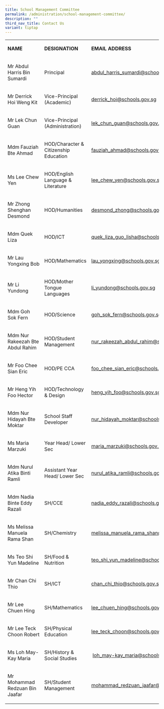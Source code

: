 ```yaml
---
title: School Management Committee
permalink: /administration/school-management-committee/
description: ""
third_nav_title: Contact Us
variant: tiptap
---
```

<table style="minWidth: 75px">
<colgroup>
<col>
<col>
<col>
</colgroup>
<tbody>
<tr>
<td rowspan="1" colspan="1">
<p><strong>NAME</strong>
</p>
</td>
<td rowspan="1" colspan="1">
<p><strong>DESIGNATION</strong>
</p>
</td>
<td rowspan="1" colspan="1">
<p><strong>EMAIL ADDRESS</strong>
</p>
</td>
</tr>
<tr>
<td rowspan="1" colspan="1">
<p>Mr Abdul Harris Bin Sumardi</p>
</td>
<td rowspan="1" colspan="1">
<p>Principal</p>
</td>
<td rowspan="1" colspan="1">
<p><a href="mailto:abdul_harris_sumardi@schools.gov.sg" rel="noopener noreferrer nofollow" target="_blank">abdul_harris_sumardi@schools.gov.sg</a>
</p>
</td>
</tr>
<tr>
<td rowspan="1" colspan="1">
<p>Mr Derrick Hoi Weng Kit&nbsp;</p>
</td>
<td rowspan="1" colspan="1">
<p>Vice-Principal (Academic)</p>
</td>
<td rowspan="1" colspan="1">
<p><a href="mailto:derrick_hoi@schools.gov.sg" rel="noopener noreferrer nofollow" target="_blank">derrick_hoi@schools.gov.sg</a>&nbsp;</p>
</td>
</tr>
<tr>
<td rowspan="1" colspan="1">
<p>Mr Lek Chun Guan&nbsp;</p>
</td>
<td rowspan="1" colspan="1">
<p>Vice-Principal (Administration)</p>
</td>
<td rowspan="1" colspan="1">
<p><a href="mailto:lek_chun_guan@schools.gov.sg" rel="noopener noreferrer nofollow" target="_blank">lek_chun_guan@schools.gov.sg</a>
</p>
</td>
</tr>
<tr>
<td rowspan="1" colspan="1">
<p>Mdm Fauziah Bte Ahmad</p>
</td>
<td rowspan="1" colspan="1">
<p>HOD/Character &amp; Citizenship Education</p>
</td>
<td rowspan="1" colspan="1">
<p><a href="mailto:fauziah_ahmad@schools.gov.sg" rel="noopener noreferrer nofollow" target="_blank">fauziah_ahmad@schools.gov.sg</a>
</p>
</td>
</tr>
<tr>
<td rowspan="1" colspan="1">
<p>Ms Lee Chew Yen</p>
</td>
<td rowspan="1" colspan="1">
<p>HOD/English Language &amp; Literature</p>
</td>
<td rowspan="1" colspan="1">
<p><a href="mailto:lee_chew_yen@schools.gov.sg" rel="noopener noreferrer nofollow" target="_blank">lee_chew_yen@schools.gov.sg</a>
</p>
</td>
</tr>
<tr>
<td rowspan="1" colspan="1">
<p>Mr Zhong Shenghan Desmond</p>
</td>
<td rowspan="1" colspan="1">
<p>HOD/Humanities</p>
</td>
<td rowspan="1" colspan="1">
<p><a href="mailto:desmond_zhong@schools.gov.sg" rel="noopener noreferrer nofollow" target="_blank">desmond_zhong@schools.gov.sg</a>
</p>
</td>
</tr>
<tr>
<td rowspan="1" colspan="1">
<p>Mdm Quek Liza</p>
</td>
<td rowspan="1" colspan="1">
<p>HOD/ICT</p>
</td>
<td rowspan="1" colspan="1">
<p><a href="mailto:quek_liza_guo_lisha@schools.gov.sg" rel="noopener noreferrer nofollow" target="_blank">quek_liza_guo_lisha@schools.gov.sg</a>
</p>
</td>
</tr>
<tr>
<td rowspan="1" colspan="1">
<p>Mr Lau Yongxing&nbsp;Bob</p>
</td>
<td rowspan="1" colspan="1">
<p>HOD/Mathematics</p>
</td>
<td rowspan="1" colspan="1">
<p><a href="mailto:lau_yongxing@schools.gov.sg" rel="noopener noreferrer nofollow" target="_blank">lau_yongxing@schools.gov.sg</a>
</p>
</td>
</tr>
<tr>
<td rowspan="1" colspan="1">
<p>Mr Li Yundong</p>
</td>
<td rowspan="1" colspan="1">
<p>HOD/Mother Tongue Languages</p>
</td>
<td rowspan="1" colspan="1">
<p><a href="mailto:li_yundong@schools.gov.sg" rel="noopener noreferrer nofollow" target="_blank">li_yundong@schools.gov.sg</a>
</p>
</td>
</tr>
<tr>
<td rowspan="1" colspan="1">
<p>Mdm Goh Sok Fern</p>
</td>
<td rowspan="1" colspan="1">
<p>HOD/Science</p>
</td>
<td rowspan="1" colspan="1">
<p><a href="mailto:goh_sok_fern@schools.gov.sg" rel="noopener noreferrer nofollow" target="_blank">goh_sok_fern@schools.gov.sg</a>
</p>
</td>
</tr>
<tr>
<td rowspan="1" colspan="1">
<p>Mdm Nur Rakeezah Bte Abdul Rahim</p>
</td>
<td rowspan="1" colspan="1">
<p>HOD/Student Management</p>
</td>
<td rowspan="1" colspan="1">
<p><a href="mailto:nur_rakeezah_abdul_rahim@schools.gov.sg" rel="noopener noreferrer nofollow" target="_blank">nur_rakeezah_abdul_rahim@schools.gov.sg</a>
</p>
</td>
</tr>
<tr>
<td rowspan="1" colspan="1">
<p>Mr Foo Chee Sian Eric</p>
</td>
<td rowspan="1" colspan="1">
<p>HOD/PE CCA</p>
</td>
<td rowspan="1" colspan="1">
<p><a href="mailto:foo_chee_sian_eric@schools.gov.sg" rel="noopener noreferrer nofollow" target="_blank">foo_chee_sian_eric@schools.gov.sg</a>
</p>
</td>
</tr>
<tr>
<td rowspan="1" colspan="1">
<p>Mr Heng Yih Foo Hector</p>
</td>
<td rowspan="1" colspan="1">
<p>HOD/Technology &amp; Design</p>
</td>
<td rowspan="1" colspan="1">
<p><a href="mailto:heng_yih_foo@schools.gov.sg" rel="noopener noreferrer nofollow" target="_blank">heng_yih_foo@schools.gov.sg</a>
</p>
</td>
</tr>
<tr>
<td rowspan="1" colspan="1">
<p>Mdm Nur Hidayah Bte Moktar&nbsp;</p>
</td>
<td rowspan="1" colspan="1">
<p>School Staff Developer</p>
</td>
<td rowspan="1" colspan="1">
<p><a href="mailto:nur_hidayah_moktar@schools.gov.sg" rel="noopener noreferrer nofollow" target="_blank">nur_hidayah_moktar@schools.gov.sg</a>&nbsp;</p>
</td>
</tr>
<tr>
<td rowspan="1" colspan="1">
<p>Ms Maria Marzuki</p>
</td>
<td rowspan="1" colspan="1">
<p>Year Head/ Lower Sec</p>
</td>
<td rowspan="1" colspan="1">
<p><a href="mailto:maria_marzuki@schools.gov.sg" rel="noopener noreferrer nofollow" target="_blank">maria_marzuki@schools.gov.sg</a>
</p>
</td>
</tr>
<tr>
<td rowspan="1" colspan="1">
<p>Mdm Nurul Atika Binti Ramli</p>
</td>
<td rowspan="1" colspan="1">
<p>Assistant Year Head/ Lower Sec</p>
</td>
<td rowspan="1" colspan="1">
<p><a href="mailto:nurul_atika_ramli@schools.gov.sg" rel="noopener noreferrer nofollow" target="_blank">nurul_atika_ramli@schools.gov.sg</a>
</p>
</td>
</tr>
<tr>
<td rowspan="1" colspan="1">
<p>Mdm Nadia Binte Eddy Razali</p>
</td>
<td rowspan="1" colspan="1">
<p>SH/CCE</p>
</td>
<td rowspan="1" colspan="1">
<p><a href="mailto:nadia_eddy_razali@schools.gov.sg" rel="noopener noreferrer nofollow" target="_blank">nadia_eddy_razali@schools.gov.sg</a>
</p>
</td>
</tr>
<tr>
<td rowspan="1" colspan="1">
<p>Ms Melissa Manuela Rama Shan</p>
</td>
<td rowspan="1" colspan="1">
<p>SH/Chemistry</p>
</td>
<td rowspan="1" colspan="1">
<p><a href="mailto:melissa_manuela_rama_shan@schools.gov.sg" rel="noopener noreferrer nofollow" target="_blank">melissa_manuela_rama_shan@schools.gov.sg</a>
</p>
</td>
</tr>
<tr>
<td rowspan="1" colspan="1">
<p>Ms Teo Shi Yun Madeline</p>
</td>
<td rowspan="1" colspan="1">
<p>SH/Food &amp; Nutrition</p>
</td>
<td rowspan="1" colspan="1">
<p><a href="mailto:teo_shi_yun_madeline@schools.gov.sg" rel="noopener noreferrer nofollow" target="_blank">teo_shi_yun_madeline@schools.gov.sg</a>
</p>
</td>
</tr>
<tr>
<td rowspan="1" colspan="1">
<p>Mr Chan Chi Thio</p>
</td>
<td rowspan="1" colspan="1">
<p>SH/ICT</p>
</td>
<td rowspan="1" colspan="1">
<p><a href="mailto:chan_chi_thio@schools.gov.sg" rel="noopener noreferrer nofollow" target="_blank">chan_chi_thio@schools.gov.sg</a>
</p>
</td>
</tr>
<tr>
<td rowspan="1" colspan="1">
<p>Mr Lee Chuen Hing&nbsp;</p>
</td>
<td rowspan="1" colspan="1">
<p>SH/Mathematics&nbsp;</p>
</td>
<td rowspan="1" colspan="1">
<p><a href="mailto:lee_chuen_hing@schools.gov.sg" rel="noopener noreferrer nofollow" target="_blank">lee_chuen_hing@schools.gov.sg</a>
</p>
</td>
</tr>
<tr>
<td rowspan="1" colspan="1">
<p>Mr Lee Teck Choon Robert</p>
</td>
<td rowspan="1" colspan="1">
<p>SH/Physical Education&nbsp;</p>
</td>
<td rowspan="1" colspan="1">
<p><a href="mailto:lee_teck_choon@schools.gov.sg" rel="noopener noreferrer nofollow" target="_blank">lee_teck_choon@schools.gov.sg</a>&nbsp;</p>
</td>
</tr>
<tr>
<td rowspan="1" colspan="1">
<p>Ms Loh May-Kay Maria</p>
</td>
<td rowspan="1" colspan="1">
<p>SH/History &amp; Social Studies</p>
</td>
<td rowspan="1" colspan="1">
<p>&nbsp;<a href="mailto:loh_may-kay_maria@schools.gov.sg" rel="noopener noreferrer nofollow" target="_blank">loh_may-kay_maria@schools.gov.sg</a>
</p>
</td>
</tr>
<tr>
<td rowspan="1" colspan="1">
<p>Mr Mohammad Redzuan Bin Jaafar</p>
</td>
<td rowspan="1" colspan="1">
<p>SH/Student Management</p>
</td>
<td rowspan="1" colspan="1">
<p><a href="mailto:mohammad_redzuan_jaafar@schools.gov.sg" rel="noopener noreferrer nofollow" target="_blank">mohammad_redzuan_jaafar@schools.gov.sg</a>
</p>
</td>
</tr>
</tbody>
</table>
<p></p>